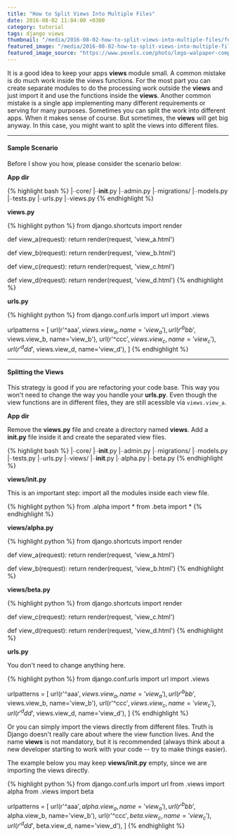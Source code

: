 ```yaml
---
title: "How to Split Views Into Multiple Files"
date: 2016-08-02 11:04:00 +0300
category: tutorial
tags: django views
thumbnail: "/media/2016-08-02-how-to-split-views-into-multiple-files/featured.jpg"
featured_image: "/media/2016-08-02-how-to-split-views-into-multiple-files/featured.jpg"
featured_image_source: "https://www.pexels.com/photo/lego-walpaper-computer-59628/"
---
```


It is a good idea to keep your apps **views** module small. A common mistake is do much work inside the views
functions. For the most part you can create separate modules to do the processing work outside the **views** and
just import it and use the functions inside the **views**. Another common mistake is a single app implementing many
different requirements or serving for many purposes. Sometimes you can split the work into different apps. When it
makes sense of course. But sometimes, the **views** will get big anyway. In this case, you might want to split the
views into different files.

***

#### Sample Scenario

Before I show you how, please consider the scenario below:

**App dir**

{% highlight bash %}
|∙∙core/
  |∙∙__init__.py
  |∙∙admin.py
  |∙∙migrations/
  |∙∙models.py
  |∙∙tests.py
  |∙∙urls.py
  |∙∙views.py
{% endhighlight %}

**views.py**

{% highlight python %}
from django.shortcuts import render

def view_a(request):
    return render(request, 'view_a.html')

def view_b(request):
    return render(request, 'view_b.html')

def view_c(request):
    return render(request, 'view_c.html')

def view_d(request):
    return render(request, 'view_d.html')
{% endhighlight %}

**urls.py**

{% highlight python %}
from django.conf.urls import url
import .views

urlpatterns = [
    url(r'^aaa$', views.view_a, name='view_a'),
    url(r'^bbb$', views.view_b, name='view_b'),
    url(r'^ccc$', views.view_c, name='view_c'),
    url(r'^ddd$', views.view_d, name='view_d'),
]
{% endhighlight %}

***

#### Splitting the Views

This strategy is good if you are refactoring your code base. This way you won't need to change the way you handle
your **urls.py**. Even though the view functions are in different files, they are still acessible via `views.view_a`.

**App dir**

Remove the **views.py** file and create a directory named **views**. Add a **__init__.py** file inside it and create
the separated view files.

{% highlight bash %}
|∙∙core/
  |∙∙__init__.py
  |∙∙admin.py
  |∙∙migrations/
  |∙∙models.py
  |∙∙tests.py
  |∙∙urls.py
  |∙∙views/
    |∙∙__init__.py
    |∙∙alpha.py
    |∙∙beta.py
{% endhighlight %}

**views/__init__.py**

This is an important step: import all the modules inside each view file.

{% highlight python %}
from .alpha import *
from .beta import *
{% endhighlight %}

**views/alpha.py**

{% highlight python %}
from django.shortcuts import render

def view_a(request):
    return render(request, 'view_a.html')

def view_b(request):
    return render(request, 'view_b.html')
{% endhighlight %}

**views/beta.py**

{% highlight python %}
from django.shortcuts import render

def view_c(request):
    return render(request, 'view_c.html')

def view_d(request):
    return render(request, 'view_d.html')
{% endhighlight %}

**urls.py**

You don't need to change anything here.

{% highlight python %}
from django.conf.urls import url
import .views

urlpatterns = [
    url(r'^aaa$', views.view_a, name='view_a'),
    url(r'^bbb$', views.view_b, name='view_b'),
    url(r'^ccc$', views.view_c, name='view_c'),
    url(r'^ddd$', views.view_d, name='view_d'),
]
{% endhighlight %}

Or you can simply import the views directly from different files. Truth is Django doesn't really care about where the
view function lives. And the name **views** is not mandatory, but it is recommended (always think about a new
developer starting to work with your code -- try to make things easier).

The example below you may keep **views/__init__.py** empty, since we are importing the views directly.

{% highlight python %}
from django.conf.urls import url
from .views import alpha
from .views import beta

urlpatterns = [
    url(r'^aaa$', alpha.view_a, name='view_a'),
    url(r'^bbb$', alpha.view_b, name='view_b'),
    url(r'^ccc$', beta.view_c, name='view_c'),
    url(r'^ddd$', beta.view_d, name='view_d'),
]
{% endhighlight %}
